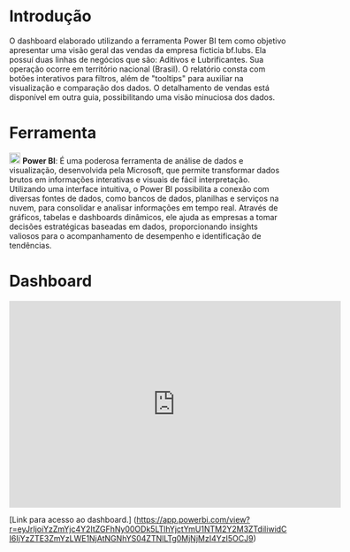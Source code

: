 # Introdução
O dashboard elaborado utilizando a ferramenta Power BI tem como objetivo apresentar uma visão geral das vendas da empresa ficticia bf.lubs. Ela possuí duas linhas de negócios que são: Aditivos e Lubrificantes. Sua operação ocorre em território nacional (Brasil).
O relatório consta com botões interativos para filtros, além de "tooltips" para auxiliar na visualização e comparação dos dados. O detalhamento de vendas está disponível em outra guia, possibilitando uma visão minuciosa dos dados.

# Ferramenta
<img src="[https://github.com/BruceFonseca/ferramentas/blob/main/1200px-New_Power_BI_Logo.svg.png?raw=true]" width="20" height="20" /> **Power BI**: É uma poderosa ferramenta de análise de dados e visualização, desenvolvida pela Microsoft, que permite transformar dados brutos em informações interativas e visuais de fácil interpretação. Utilizando uma interface intuitiva, o Power BI possibilita a conexão com diversas fontes de dados, como bancos de dados, planilhas e serviços na nuvem, para consolidar e analisar informações em tempo real. Através de gráficos, tabelas e dashboards dinâmicos, ele ajuda as empresas a tomar decisões estratégicas baseadas em dados, proporcionando insights valiosos para o acompanhamento de desempenho e identificação de tendências.

# Dashboard
<iframe title="2022 Sales" width="600" height="373.5" src="https://app.powerbi.com/view?r=eyJrIjoiYzZmYjc4Y2ItZGFhNy00ODk5LTlhYjctYmU1NTM2Y2M3ZTdiIiwidCI6IjYzZTE3ZmYzLWE1NjAtNGNhYS04ZTNlLTg0MjNjMzI4YzI5OCJ9" frameborder="0" allowFullScreen="true"></iframe>

[Link para acesso ao dashboard.] (https://app.powerbi.com/view?r=eyJrIjoiYzZmYjc4Y2ItZGFhNy00ODk5LTlhYjctYmU1NTM2Y2M3ZTdiIiwidCI6IjYzZTE3ZmYzLWE1NjAtNGNhYS04ZTNlLTg0MjNjMzI4YzI5OCJ9)
